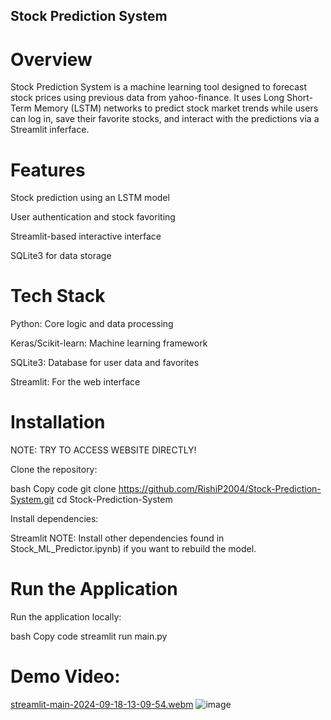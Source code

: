## Stock Prediction System

# Overview
Stock Prediction System is a machine learning tool designed to forecast stock prices using previous data from yahoo-finance. It uses Long Short-Term Memory (LSTM) networks to predict stock market trends while users can log in, save their favorite stocks, and interact with the predictions via a Streamlit inferface.

# Features

Stock prediction using an LSTM model

User authentication and stock favoriting

Streamlit-based interactive interface

SQLite3 for data storage

# Tech Stack

Python: Core logic and data processing

Keras/Scikit-learn: Machine learning framework

SQLite3: Database for user data and favorites

Streamlit: For the web interface

# Installation

NOTE: TRY TO ACCESS WEBSITE DIRECTLY!

Clone the repository:

bash
Copy code
git clone https://github.com/RishiP2004/Stock-Prediction-System.git
cd Stock-Prediction-System

Install dependencies:

Streamlit
NOTE: Install other dependencies found in Stock_ML_Predictor.ipynb) if you want to rebuild the model.

# Run the Application
Run the application locally:

bash
Copy code
streamlit run main.py

# Demo Video:
[streamlit-main-2024-09-18-13-09-54.webm](https://github.com/user-attachments/assets/42d02404-e849-4d96-bbde-217b8bd3125c)
![image](https://github.com/user-attachments/assets/6f444be3-9e35-47a9-ae8f-587723a3b69e)
